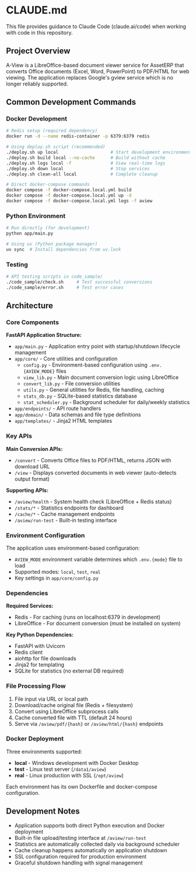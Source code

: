 # CLAUDE.md

This file provides guidance to Claude Code (claude.ai/code) when working with code in this repository.

## Project Overview

A-View is a LibreOffice-based document viewer service for AssetERP that converts Office documents (Excel, Word, PowerPoint) to PDF/HTML for web viewing. The application replaces Google's gview service which is no longer reliably supported.

## Common Development Commands

### Docker Development

```bash
# Redis setup (required dependency)
docker run -d --name redis-container -p 6379:6379 redis

# Using deploy.sh script (recommended)
./deploy.sh up local                    # Start development environment
./deploy.sh build local --no-cache      # Build without cache
./deploy.sh logs local -f               # View real-time logs
./deploy.sh down local                  # Stop services
./deploy.sh clean-all local             # Complete cleanup

# Direct docker-compose commands
docker compose -f docker-compose.local.yml build
docker compose -f docker-compose.local.yml up -d
docker compose -f docker-compose.local.yml logs -f aview
```

### Python Environment

```bash
# Run directly (for development)
python app/main.py

# Using uv (Python package manager)
uv sync  # Install dependencies from uv.lock
```

### Testing

```bash
# API testing scripts in code_sample/
./code_sample/check.sh     # Test successful conversions
./code_sample/error.sh     # Test error cases
```

## Architecture

### Core Components

**FastAPI Application Structure:**

- `app/main.py` - Application entry point with startup/shutdown lifecycle management
- `app/core/` - Core utilities and configuration
  - `config.py` - Environment-based configuration using `.env.{AVIEW_MODE}` files
  - `view_lib.py` - Main document conversion logic using LibreOffice
  - `convert_lib.py` - File conversion utilities
  - `utils.py` - General utilities for Redis, file handling, caching
  - `stats_db.py` - SQLite-based statistics database
  - `stat_scheduler.py` - Background scheduler for daily/weekly statistics
- `app/endpoints/` - API route handlers
- `app/domain/` - Data schemas and file type definitions
- `app/templates/` - Jinja2 HTML templates

### Key APIs

**Main Conversion APIs:**

- `/convert` - Converts Office files to PDF/HTML, returns JSON with download URL
- `/view` - Displays converted documents in web viewer (auto-detects output format)

**Supporting APIs:**

- `/aview/health` - System health check (LibreOffice + Redis status)
- `/stats/*` - Statistics endpoints for dashboard
- `/cache/*` - Cache management endpoints
- `/aview/run-test` - Built-in testing interface

### Environment Configuration

The application uses environment-based configuration:

- `AVIEW_MODE` environment variable determines which `.env.{mode}` file to load
- Supported modes: `local`, `test`, `real`
- Key settings in `app/core/config.py`

### Dependencies

**Required Services:**

- Redis - For caching (runs on localhost:6379 in development)
- LibreOffice - For document conversion (must be installed on system)

**Key Python Dependencies:**

- FastAPI with Uvicorn
- Redis client
- aiohttp for file downloads
- Jinja2 for templating
- SQLite for statistics (no external DB required)

### File Processing Flow

1. File input via URL or local path
2. Download/cache original file (Redis + filesystem)
3. Convert using LibreOffice subprocess calls
4. Cache converted file with TTL (default 24 hours)
5. Serve via `/aview/pdf/{hash}` or `/aview/html/{hash}` endpoints

### Docker Deployment

Three environments supported:

- **local** - Windows development with Docker Desktop
- **test** - Linux test server (`/data1/aview`)
- **real** - Linux production with SSL (`/opt/aview`)

Each environment has its own Dockerfile and docker-compose configuration.

## Development Notes

- Application supports both direct Python execution and Docker deployment
- Built-in file upload/testing interface at `/aview/run-test`
- Statistics are automatically collected daily via background scheduler
- Cache cleanup happens automatically on application shutdown
- SSL configuration required for production environment
- Graceful shutdown handling with signal management
